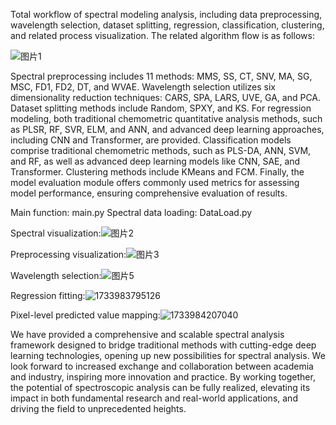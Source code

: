 Total workflow of spectral modeling analysis, including data preprocessing, wavelength selection, dataset splitting, regression, classification, clustering, and related process visualization.
The related algorithm flow is as follows:

![图片1](https://github.com/user-attachments/assets/60bf3221-b126-4dd3-b9c0-a64aae484bbc)

Spectral preprocessing includes 11 methods: MMS, SS, CT, SNV, MA, SG, MSC, FD1, FD2, DT, and WVAE. 
Wavelength selection utilizes six dimensionality reduction techniques: CARS, SPA, LARS, UVE, GA, and PCA.
Dataset splitting methods include Random, SPXY, and KS.
For regression modeling, both traditional chemometric quantitative analysis methods, such as PLSR, RF, SVR, ELM, and ANN, and advanced deep learning approaches, including CNN and Transformer, are provided.
Classification models comprise traditional chemometric methods, such as PLS-DA, ANN, SVM, and RF, as well as advanced deep learning models like CNN, SAE, and Transformer.
Clustering methods include KMeans and FCM.
Finally, the model evaluation module offers commonly used metrics for assessing model performance, ensuring comprehensive evaluation of results.

Main function: main.py
Spectral data loading: DataLoad.py

Spectral visualization:![图片2](https://github.com/user-attachments/assets/4f5a00c9-ebde-45a5-b433-26b457c2bc0b)

Preprocessing visualization:![图片3](https://github.com/user-attachments/assets/1fadcbaa-3d9f-4b46-a0ac-cc43e1d0e47b)

Wavelength selection:![图片5](https://github.com/user-attachments/assets/e6b238cd-69e9-420d-ae38-050875b37e45)

Regression fitting:![1733983795126](https://github.com/user-attachments/assets/3c36ef3c-dae6-4263-8342-29ddc9ab7a7c)

Pixel-level predicted value mapping:![1733984207040](https://github.com/user-attachments/assets/ca3346be-a21f-4294-b649-4f2c2c58da6b)

We have provided a comprehensive and scalable spectral analysis framework designed to bridge traditional methods with cutting-edge deep learning technologies, opening up new possibilities for spectral analysis. We look forward to increased exchange and collaboration between academia and industry, inspiring more innovation and practice.   By working together, the potential of spectroscopic analysis can be fully realized, elevating its impact in both fundamental research and real-world applications, and driving the field to unprecedented heights.
